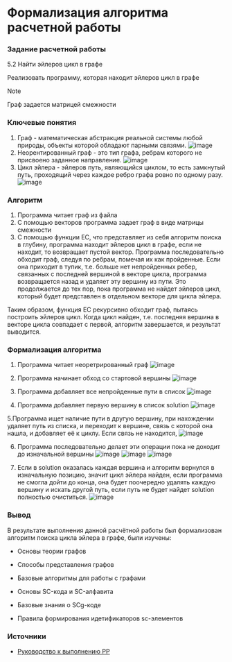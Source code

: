 # Формализация алгоритма расчетной работы

### Задание расчетной работы
5.2 Найти эйлеров цикл в графе

Реализовать программу, которая находит эйлеров цикл в графе
> [!NOTE]
> Граф задается матрицей смежности

### Ключевые понятия
1. Граф - математическая абстракция реальной системы любой природы, объекты которой обладают парными связями.
   ![image](https://github.com/iis-32170x/RPIIS/assets/146393417/2137c805-1494-4661-9cfc-c1928fa76301)
2. Неорентированный граф - это тип графа, ребрам которого не присвоено заданное направление.
   ![image](https://github.com/iis-32170x/RPIIS/assets/146393417/5ce7d8ef-4b60-470e-a3f9-a82f95995c96)
3. Цикл эйлера - эйлеров путь, являющийся циклом, то есть замкнутый путь, проходящий через каждое ребро графа ровно по одному разу.
   ![image](https://github.com/iis-32170x/RPIIS/assets/146393417/b719d518-fd58-477f-ab84-19901dd6730d)

### Алгоритм 
1. Программа читает граф из файла
2. С помощью векторов программа задает граф в виде матрицы смежности
3. С помощью функции EC, что представляет из себя алгоритм поиска в глубину, программа находит эйлеров цикл в графе, если не находит, то возвращает пустой вектор. 
Программа последовательно обходит граф, следуя по ребрам, помечая их как пройденные. Если она приходит в тупик, т.е. больше нет непройденных ребер, связанных с последней вершиной в векторе цикла, программа возвращается назад и удаляет эту вершину из пути. Это продолжается до тех пор, пока программа не найдет эйлеров цикл, который будет представлен в отдельном векторе для цикла эйлера.

Таким образом, функция EC рекурсивно обходит граф, пытаясь построить эйлеров цикл. Когда цикл найден, т.е. последняя вершина в векторе цикла совпадает с первой, алгоритм завершается, и результат выводится.

### Формализация алгоритма
1. Программа читает неоретрированный граф 
![image](https://github.com/iis-32170x/RPIIS/assets/146393417/645a7743-fc80-4692-a83c-2eb2f69d9daa)

2. Программа начинает обход со стартовой вершины
![image](https://github.com/iis-32170x/RPIIS/assets/146393417/cebefb3c-ae96-433e-8220-2c00407e632a)

3. Программа добавляет все непройденные пути в список
![image](https://github.com/iis-32170x/RPIIS/assets/146393417/8eb4f36e-bfb5-4385-a347-5d3b5263c424)

4. Программа добавляет первую вершину в список solution
![image](https://github.com/iis-32170x/RPIIS/assets/146393417/ae402f55-2f7c-4a4a-8f5f-72062e6badc4)

5.Программа ищет наличие пути в другую вершину, при нахождении удаляет путь из списка, и переходит к вершине, связь с которой она нашла, и добавляет её к циклу. Если связь не находится, 
![image](https://github.com/iis-32170x/RPIIS/assets/146393417/a8b742c3-2061-4e3f-abc2-ab13a0b9bcfe)

6. Программа последовательно делает эти операции пока не доходит до изначальной вершины
![image](https://github.com/iis-32170x/RPIIS/assets/146393417/1edf3495-48e0-4e07-bef0-c28044e6c905)
![image](https://github.com/iis-32170x/RPIIS/assets/146393417/159be1cd-7d3b-4421-bc96-56a6c57f6046)
![image](https://github.com/iis-32170x/RPIIS/assets/146393417/4c20ed79-5572-4773-8b56-66462689f5c9)

8. Если в solution оказалась каждая вершина и алгоритм вернулся в изначальную позицию, значит цикл эйлера найден, если программа не смогла дойти до конца, она будет поочередно удалять каждую вершину и искать другой путь, если путь не будет найдет solution полностью очиститься.
![image](https://github.com/iis-32170x/RPIIS/assets/146393417/d071c8c3-389c-4170-af83-61b97d3d1434)

### Вывод
В результате выполнения данной расчётной работы был формализован алгоритм поиска цикла эйлера в графе, были изучены:

- Основы теории графов

- Способы представления графов

- Базовые алгоритмы для работы с графами

- Основы SC-кода и SC-алфавита

- Базовые знания о SCg-коде

- Правила формирования идетификаторов sc-элементов

### Источники

- [Руководство к выполнению РР](https://drive.google.com/drive/folders/1RSriLOZWpxyozHjUa1Kz3uZtIr0PixVh)
